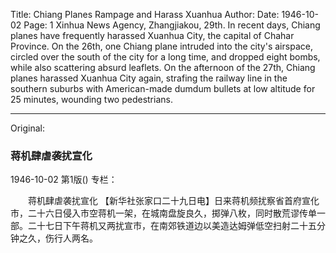 Title: Chiang Planes Rampage and Harass Xuanhua
Author:
Date: 1946-10-02
Page: 1
Xinhua News Agency, Zhangjiakou, 29th. In recent days, Chiang planes have frequently harassed Xuanhua City, the capital of Chahar Province. On the 26th, one Chiang plane intruded into the city's airspace, circled over the south of the city for a long time, and dropped eight bombs, while also scattering absurd leaflets. On the afternoon of the 27th, Chiang planes harassed Xuanhua City again, strafing the railway line in the southern suburbs with American-made dumdum bullets at low altitude for 25 minutes, wounding two pedestrians.



<hr /> 

Original: 


### 蒋机肆虐袭扰宣化

1946-10-02
第1版()
专栏：

　　蒋机肆虐袭扰宣化
    【新华社张家口二十九日电】日来蒋机频扰察省首府宣化市，二十六日侵入市空蒋机一架，在城南盘旋良久，掷弹八枚，同时散荒谬传单一部。二十七日下午蒋机又两扰宣市，在南郊铁道边以美造达姆弹低空扫射二十五分钟之久，伤行人两名。
